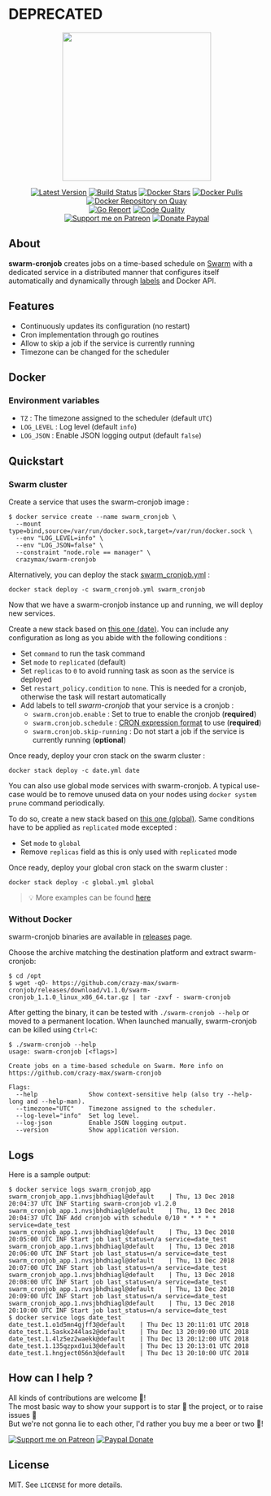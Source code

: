 # DEPRECATED

<p align="center"><a href="https://github.com/crazy-max/swarm-cronjob" target="_blank"><img height="292"src="https://raw.githubusercontent.com/crazy-max/swarm-cronjob/master/.res/swarm-cronjob.jpg"></a></p>

<p align="center">
  <a href="https://hub.docker.com/r/crazymax/swarm-cronjob/"><img src="https://img.shields.io/badge/dynamic/json.svg?label=version&query=$.results[1].name&url=https://hub.docker.com/v2/repositories/crazymax/swarm-cronjob/tags&style=flat-square" alt="Latest Version"></a>
  <a href="https://travis-ci.com/crazy-max/swarm-cronjob"><img src="https://img.shields.io/travis/com/crazy-max/swarm-cronjob/master.svg?style=flat-square" alt="Build Status"></a>
  <a href="https://hub.docker.com/r/crazymax/swarm-cronjob/"><img src="https://img.shields.io/docker/stars/crazymax/swarm-cronjob.svg?style=flat-square" alt="Docker Stars"></a>
  <a href="https://hub.docker.com/r/crazymax/swarm-cronjob/"><img src="https://img.shields.io/docker/pulls/crazymax/swarm-cronjob.svg?style=flat-square" alt="Docker Pulls"></a>
  <a href="https://quay.io/repository/crazymax/swarm-cronjob"><img src="https://quay.io/repository/crazymax/swarm-cronjob/status?style=flat-square" alt="Docker Repository on Quay"></a>
  <br /><a href="https://goreportcard.com/report/github.com/crazy-max/swarm-cronjob"><img src="https://goreportcard.com/badge/github.com/crazy-max/swarm-cronjob?style=flat-square" alt="Go Report"></a>
  <a href="https://www.codacy.com/app/crazy-max/swarm-cronjob"><img src="https://img.shields.io/codacy/grade/1edb80b0f97b4195b7bb50cfb35a37d2.svg?style=flat-square" alt="Code Quality"></a>
  <br /><a href="https://www.patreon.com/crazymax"><img src="https://img.shields.io/badge/donate-patreon-fb664e.svg?style=flat-square" alt="Support me on Patreon"></a>
  <a href="https://www.paypal.me/crazyws"><img src="https://img.shields.io/badge/donate-paypal-7057ff.svg?style=flat-square" alt="Donate Paypal"></a>
</p>

## About

**swarm-cronjob** creates jobs on a time-based schedule on [Swarm](https://docs.docker.com/engine/swarm/) with a dedicated service in a distributed manner that configures itself automatically and dynamically through [labels](https://docs.docker.com/engine/reference/commandline/service_create/#set-metadata-on-a-service--l---label) and Docker API.

## Features

* Continuously updates its configuration (no restart)
* Cron implementation through go routines
* Allow to skip a job if the service is currently running
* Timezone can be changed for the scheduler

## Docker

### Environment variables

* `TZ` : The timezone assigned to the scheduler (default `UTC`)
* `LOG_LEVEL` : Log level (default `info`)
* `LOG_JSON` : Enable JSON logging output (default `false`)

## Quickstart

### Swarm cluster

Create a service that uses the swarm-cronjob image :

```
$ docker service create --name swarm_cronjob \
  --mount type=bind,source=/var/run/docker.sock,target=/var/run/docker.sock \
  --env "LOG_LEVEL=info" \
  --env "LOG_JSON=false" \
  --constraint "node.role == manager" \
  crazymax/swarm-cronjob
```

Alternatively, you can deploy the stack [swarm_cronjob.yml](.res/example/swarm_cronjob.yml) :

`docker stack deploy -c swarm_cronjob.yml swarm_cronjob`

Now that we have a swarm-cronjob instance up and running, we will deploy new services.

Create a new stack based on [this one (date)](.res/example/date.yml). You can include any configuration as long as you abide with the following conditions :

* Set `command` to run the task command
* Set `mode` to `replicated` (default)
* Set `replicas` to `0` to avoid running task as soon as the service is deployed
* Set `restart_policy.condition` to `none`. This is needed for a cronjob, otherwise the task will restart automatically
* Add labels to tell *swarm-cronjob* that your service is a cronjob :
  * `swarm.cronjob.enable` : Set to true to enable the cronjob (**required**)
  * `swarm.cronjob.schedule` : [CRON expression format](https://godoc.org/github.com/crazy-max/cron#hdr-CRON_Expression_Format) to use (**required**)
  * `swarm.cronjob.skip-running` : Do not start a job if the service is currently running (**optional**)

Once ready, deploy your cron stack on the swarm cluster :

`docker stack deploy -c date.yml date`

You can also use global mode services with swarm-cronjob. A typical use-case would be to remove unused data on your nodes using `docker system prune` command periodically.

To do so, create a new stack based on [this one (global)](.res/example/global.yml). Same conditions have to be applied as `replicated` mode excepted :

* Set `mode` to `global`
* Remove `replicas` field as this is only used with `replicated` mode

Once ready, deploy your global cron stack on the swarm cluster :

`docker stack deploy -c global.yml global`

> :bulb: More examples can be found [here](.res/example)

### Without Docker

swarm-cronjob binaries are available in [releases](https://github.com/crazy-max/swarm-cronjob/releases) page.

Choose the archive matching the destination platform and extract swarm-cronjob:

```
$ cd /opt
$ wget -qO- https://github.com/crazy-max/swarm-cronjob/releases/download/v1.1.0/swarm-cronjob_1.1.0_linux_x86_64.tar.gz | tar -zxvf - swarm-cronjob
```

After getting the binary, it can be tested with `./swarm-cronjob --help` or moved to a permanent location.
When launched manually, swarm-cronjob can be killed using `Ctrl+C`:

```
$ ./swarm-cronjob --help
usage: swarm-cronjob [<flags>]

Create jobs on a time-based schedule on Swarm. More info on
https://github.com/crazy-max/swarm-cronjob

Flags:
  --help              Show context-sensitive help (also try --help-long and --help-man).
  --timezone="UTC"    Timezone assigned to the scheduler.
  --log-level="info"  Set log level.
  --log-json          Enable JSON logging output.
  --version           Show application version.
```

## Logs

Here is a sample output:

```
$ docker service logs swarm_cronjob_app
swarm_cronjob_app.1.nvsjbhdhiagl@default    | Thu, 13 Dec 2018 20:04:37 UTC INF Starting swarm-cronjob v1.2.0
swarm_cronjob_app.1.nvsjbhdhiagl@default    | Thu, 13 Dec 2018 20:04:37 UTC INF Add cronjob with schedule 0/10 * * * * * service=date_test
swarm_cronjob_app.1.nvsjbhdhiagl@default    | Thu, 13 Dec 2018 20:05:00 UTC INF Start job last_status=n/a service=date_test
swarm_cronjob_app.1.nvsjbhdhiagl@default    | Thu, 13 Dec 2018 20:06:00 UTC INF Start job last_status=n/a service=date_test
swarm_cronjob_app.1.nvsjbhdhiagl@default    | Thu, 13 Dec 2018 20:07:00 UTC INF Start job last_status=n/a service=date_test
swarm_cronjob_app.1.nvsjbhdhiagl@default    | Thu, 13 Dec 2018 20:08:00 UTC INF Start job last_status=n/a service=date_test
swarm_cronjob_app.1.nvsjbhdhiagl@default    | Thu, 13 Dec 2018 20:09:00 UTC INF Start job last_status=n/a service=date_test
swarm_cronjob_app.1.nvsjbhdhiagl@default    | Thu, 13 Dec 2018 20:10:00 UTC INF Start job last_status=n/a service=date_test
$ docker service logs date_test
date_test.1.o1d5mn4gjff3@default    | Thu Dec 13 20:11:01 UTC 2018
date_test.1.5askx244las2@default    | Thu Dec 13 20:09:00 UTC 2018
date_test.1.4lz5ez2waekk@default    | Thu Dec 13 20:12:00 UTC 2018
date_test.1.135qzpxd1ui3@default    | Thu Dec 13 20:13:01 UTC 2018
date_test.1.hngject056n3@default    | Thu Dec 13 20:10:00 UTC 2018
```

## How can I help ?

All kinds of contributions are welcome :raised_hands:!<br />
The most basic way to show your support is to star :star2: the project, or to raise issues :speech_balloon:<br />
But we're not gonna lie to each other, I'd rather you buy me a beer or two :beers:!

[![Support me on Patreon](.res/patreon.png)](https://www.patreon.com/crazymax) 
[![Paypal Donate](.res/paypal-donate.png)](https://www.paypal.me/crazyws)

## License

MIT. See `LICENSE` for more details.
